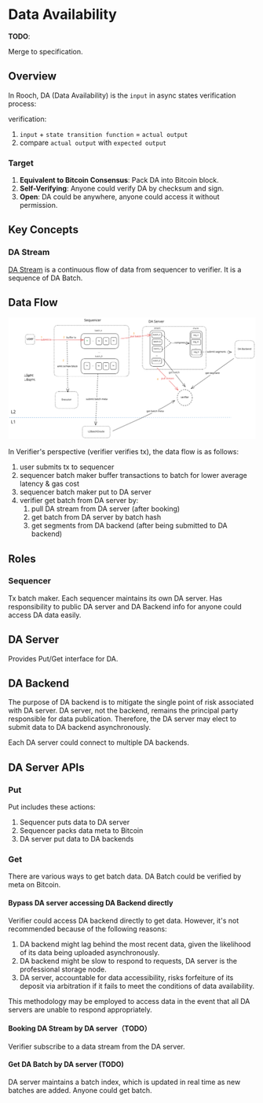Data Availability
===

**TODO**:

Merge to specification.

## Overview

In Rooch, DA (Data Availability) is the `input` in async states verification process:

verification:

1. `input` + `state transition function` = `actual output`
2. compare `actual output` with `expected output`

### Target

1. **Equivalent to Bitcoin Consensus**: Pack DA into Bitcoin block.
2. **Self-Verifying**: Anyone could verify DA by checksum and sign.
3. **Open**: DA could be anywhere, anyone could access it without permission.

## Key Concepts

### DA Stream

[DA Stream](./docs/stream.md) is a continuous flow of data from sequencer to verifier. It is a sequence of DA Batch.

## Data Flow

![da-data-flow](../../docs/website/public/docs/da-data-flow-overview.svg)

In Verifier's perspective (verifier verifies tx), the data flow is as follows:

1. user submits tx to sequencer
2. sequencer batch maker buffer transactions to batch for lower average latency & gas cost
3. sequencer batch maker put to DA server
4. verifier get batch from DA server by:
    1. pull DA stream from DA server (after booking)
    2. get batch from DA server by batch hash
    3. get segments from DA backend (after being submitted to DA backend)

## Roles

### Sequencer

Tx batch maker. Each sequencer maintains its own DA server. Has responsibility to public DA server and DA Backend info
for anyone could access DA data easily.

## DA Server

Provides Put/Get interface for DA.

## DA Backend

The purpose of DA backend is to mitigate the single point of risk associated with DA server. DA server,
not the backend, remains the principal party responsible for data publication. Therefore, the DA server may elect to
submit data to DA backend asynchronously.

Each DA server could connect to multiple DA backends.

## DA Server APIs

### Put

Put includes these actions:

1. Sequencer puts data to DA server
2. Sequencer packs data meta to Bitcoin
3. DA server put data to DA backends

### Get

There are various ways to get batch data. DA Batch could be verified by meta on Bitcoin.

#### Bypass DA server accessing DA Backend directly

Verifier could access DA backend directly to get data. However, it's not recommended because of the following reasons:

1. DA backend might lag behind the most recent data, given the likelihood of its data being uploaded asynchronously.
2. DA backend might be slow to respond to requests, DA server is the professional storage node.
3. DA server, accountable for data accessibility, risks forfeiture of its deposit via arbitration if it fails to meet
   the conditions of data availability.

This methodology may be employed to access data in the event that all DA servers are unable to respond appropriately.

#### Booking DA Stream by DA server（TODO）

Verifier subscribe to a data stream from the DA server.

#### Get DA Batch by DA server (TODO)

DA server maintains a batch index, which is updated in real time as new batches are added. Anyone could get batch.
